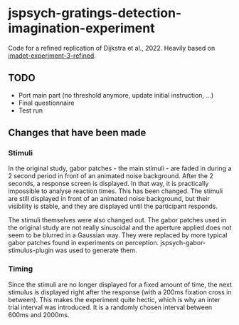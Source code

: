 # jspsych-gratings-detection-imagination-experiment

Code for a refined replication of Dijkstra et al., 2022. Heavily based on [imadet-experiment-3-refined][1].

## TODO

- Port main part (no threshold anymore, update initial instruction, ...)
- Final questionnaire
- Test run

## Changes that have been made

### Stimuli

In the original study, gabor patches - the main stimuli - are faded in during a 2 second period in front of an animated noise background. After the 2 seconds, a response screen is displayed. In that way, it is practically impossible to analyse reaction times. This has been changed. The stimuli are still displayed in front of an animated noise background, but their visibility is stable, and they are displayed until the participant responds.

The stimuli themselves were also changed out. The gabor patches used in the original study are not really sinusoidal and the aperture applied does not seem to be blurred in a Gaussian way. They were replaced by more typical gabor patches found in experiments on perception. jspsych-gabor-stimulus-plugin was used to generate them.

### Timing

Since the stimuli are no longer displayed for a fixed amount of time, the next stimulus is displayed right after the response (with a 200ms fixation cross in between). This makes the experiment quite hectic, which is why an inter trial interval was introduced. It is a randomly chosen interval between 600ms and 2000ms.

[1]: [https://github.com/kogpsy/imadet-experiment-3-refined]
